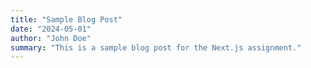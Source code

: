 ```yaml
---
title: "Sample Blog Post"
date: "2024-05-01"
author: "John Doe"
summary: "This is a sample blog post for the Next.js assignment."
---
```


